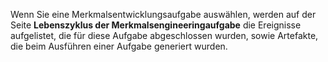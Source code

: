 Wenn Sie eine Merkmalsentwicklungsaufgabe auswählen, werden auf der Seite **Lebenszyklus der Merkmalsengineeringaufgabe** die Ereignisse aufgelistet, die für diese Aufgabe abgeschlossen wurden, sowie Artefakte, die beim Ausführen einer Aufgabe generiert wurden.

